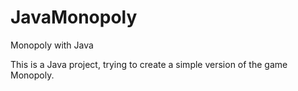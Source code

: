 # JavaMonopoly
Monopoly with Java

This is a Java project, trying to create a simple version of the game Monopoly.
